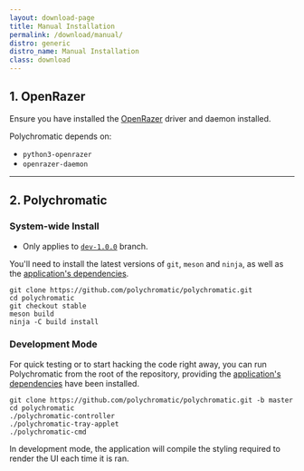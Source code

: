 ```yaml
---
layout: download-page
title: Manual Installation
permalink: /download/manual/
distro: generic
distro_name: Manual Installation
class: download
---
```


## 1. OpenRazer

Ensure you have installed the [OpenRazer](https://openrazer.github.io) driver and daemon installed.

Polychromatic depends on:

* `python3-openrazer`
* `openrazer-daemon`

---

## 2. Polychromatic

### System-wide Install

* Only applies to [`dev-1.0.0`](https://github.com/polychromatic/polychromatic/tree/dev-1.0.0) branch.

You'll need to install the latest versions of `git`, `meson` and `ninja`, as well
as the [application's dependencies](/docs/dependencies/).

```
git clone https://github.com/polychromatic/polychromatic.git
cd polychromatic
git checkout stable
meson build
ninja -C build install
```

### Development Mode

For quick testing or to start hacking the code right away, you can run Polychromatic from the root of the repository,
providing the [application's dependencies](/docs/dependencies/) have been installed.

```
git clone https://github.com/polychromatic/polychromatic.git -b master
cd polychromatic
./polychromatic-controller
./polychromatic-tray-applet
./polychromatic-cmd
```

In development mode, the application will compile the styling required to render the UI each time it is ran.
